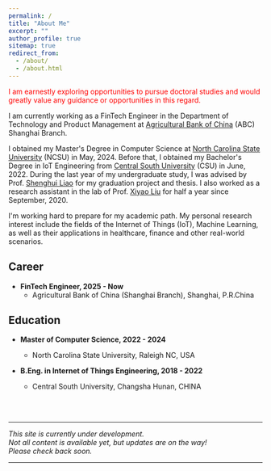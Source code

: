 ```yaml
---
permalink: /
title: "About Me"
excerpt: ""
author_profile: true
sitemap: true
redirect_from: 
  - /about/
  - /about.html
---
```

<font color="red"> I am earnestly exploring opportunities to pursue doctoral studies and would greatly value any guidance or opportunities in this regard. </font>


I am currently working as a FinTech Engineer in the Department of Technology and Product Management at <a href="https://www.abchina.com.cn/cn/default.htm" target="_blank" class="noUnderline">Agricultural Bank of China</a> (ABC) Shanghai Branch.

I obtained my Master's Degree in Computer Science at <a href="https://www.ncsu.edu" target="_blank" class="noUnderline">North Carolina State University</a> (NCSU) in May, 2024. 
Before that, I obtained my Bachelor's Degree in IoT Engineering from <a href="https://www.csu.edu.cn/" target="_blank" class="noUnderline">Central South University</a> (CSU) in June, 2022. 
During the last year of my undergraduate study, I was advised by Prof. <a href="https://faculty.csu.edu.cn/liaoshenghui/en/index/6801/list/index.htm" target="_blank" class="noUnderline">Shenghui Liao</a> for my graduation project and thesis.
I also worked as a research assistant in the lab of Prof. <a href="https://faculty.csu.edu.cn/liuxiyao/en/index/40230/list/index.htm" target="_blank" class="noUnderline">Xiyao Liu</a> for half a year since September, 2020.

<!-- While I haven't acquire substantial competitive research experience yet, -->
I'm working hard to prepare for my academic path. My personal research interest include the fields of the Internet of Things (IoT), Machine Learning, as well as their applications in healthcare, finance and other real-world scenarios.

Career
------
- **FinTech Engineer, 2025 - Now**
    - Agricultural Bank of China (Shanghai Branch), Shanghai, P.R.China


Education
------
- **Master of Computer Science, 2022 - 2024**
    - North Carolina State University, Raleigh NC, USA

- **B.Eng. in Internet of Things Engineering, 2018 - 2022**
    - Central South University, Changsha Hunan, CHINA

<br>
<br>
<hr>

*This site is currently under development. 
<br>Not all content is available yet, but updates are on the way! 
<br >Please check back soon.*

<hr>

<!--
Recent News
------
**Jan 9, 2023** - First day of 2023 Spring semester in NCSU.
\
**Aug 22, 2022** - International Student Orientation in NCSU.
\
**Aug 8, 2022** - I arrived in Raleigh from China.
\
**Jun 19, 2022** - I graduated from CSU.
-->

